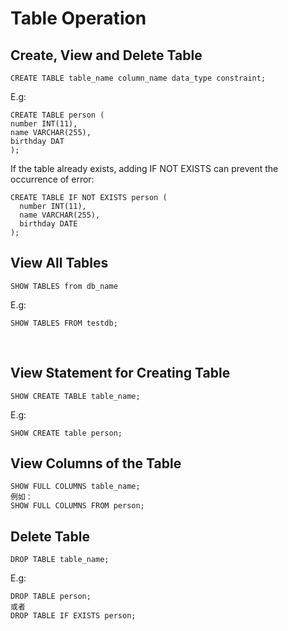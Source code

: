 # Table Operation

## Create, View and Delete Table
```
CREATE TABLE table_name column_name data_type constraint;
```
E.g:
```
CREATE TABLE person (
number INT(11),
name VARCHAR(255),
birthday DAT
);
```
If the table already exists, adding IF NOT EXISTS can prevent the occurrence of error:
```
CREATE TABLE IF NOT EXISTS person (
  number INT(11),
  name VARCHAR(255),
  birthday DATE
);
```

## View All Tables
```
SHOW TABLES from db_name
```
E.g:
```
SHOW TABLES FROM testdb;
```
<br>

## View Statement for Creating Table
```
SHOW CREATE TABLE table_name;
```
E.g:
```
SHOW CREATE table person;
```

## View Columns of the Table
```
SHOW FULL COLUMNS table_name;
例如：
SHOW FULL COLUMNS FROM person;
```
## Delete Table
```
DROP TABLE table_name;
```
E.g:
```
DROP TABLE person;
或者
DROP TABLE IF EXISTS person;
```
